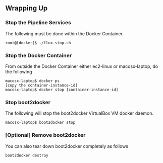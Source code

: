 ## Wrapping Up
### Stop the Pipeline Services
The following must be done within the Docker Container.
```
root@[docker]$ ./flux-stop.sh
```

### Stop the Docker Container
From outside the Docker Container either ec2-linux or macosx-laptop, do the following
```
macosx-laptop$ docker ps
[copy the container-instance-id]
macosx-laptop$ docker stop [container-instance-id]
```

### Stop boot2docker 
The following will stop the boot2docker VirtualBox VM docker daemon.
```
macosx-laptop$ boot2docker stop
```

### [Optional] Remove boot2docker 
You can also tear down boot2docker completely as follows
```
boot2docker destroy
```
